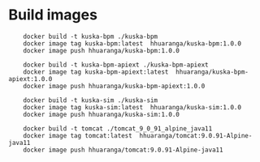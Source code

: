 # Build images

        docker build -t kuska-bpm ./kuska-bpm
        docker image tag kuska-bpm:latest  hhuaranga/kuska-bpm:1.0.0
        docker image push hhuaranga/kuska-bpm:1.0.0
		
		docker build -t kuska-bpm-apiext ./kuska-bpm-apiext
        docker image tag kuska-bpm-apiext:latest  hhuaranga/kuska-bpm-apiext:1.0.0
        docker image push hhuaranga/kuska-bpm-apiext:1.0.0

        docker build -t kuska-sim ./kuska-sim
        docker image tag kuska-sim:latest  hhuaranga/kuska-sim:1.0.0
        docker image push hhuaranga/kuska-sim:1.0.0
		
        docker build -t tomcat ./tomcat_9_0_91_alpine_java11
        docker image tag tomcat:latest  hhuaranga/tomcat:9.0.91-Alpine-java11
        docker image push hhuaranga/tomcat:9.0.91-Alpine-java11